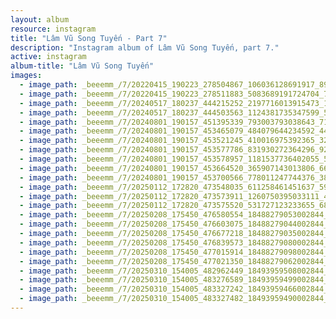 ```yaml
---
layout: album
resource: instagram
title: "Lâm Vũ Song Tuyến - Part 7"
description: "Instagram album of Lâm Vũ Song Tuyến, part 7."
active: instagram
album-title: "Lâm Vũ Song Tuyến"
images:
  - image_path: _beeemm_/7/20220415_190223_278504867_106036128691917_8986289320475793603_n.jpg
  - image_path: _beeemm_/7/20220415_190223_278511883_5083689191724704_7972405885645954472_n.jpg
  - image_path: _beeemm_/7/20240517_180237_444215252_2197716013915473_1782423368877223306_n.jpg
  - image_path: _beeemm_/7/20240517_180237_444503563_1124381735347599_5031461453357733020_n.jpg
  - image_path: _beeemm_/7/20240801_190157_451395339_793003793038643_7100820164767206017_n.jpg
  - image_path: _beeemm_/7/20240801_190157_453465079_484079644234592_4497320257729867903_n.jpg
  - image_path: _beeemm_/7/20240801_190157_453521245_410016975392365_3296173498670685539_n.jpg
  - image_path: _beeemm_/7/20240801_190157_453577786_831930272364296_9214661071346903882_n.jpg
  - image_path: _beeemm_/7/20240801_190157_453578957_1181537736402055_5570810388069253269_n.jpg
  - image_path: _beeemm_/7/20240801_190157_453664520_365907143013806_6682120501126631218_n.jpg
  - image_path: _beeemm_/7/20240801_190157_453700566_778011247744376_3897933121556883360_n.jpg
  - image_path: _beeemm_/7/20250112_172820_473548035_611258461451637_5903048283147665755_n.jpg
  - image_path: _beeemm_/7/20250112_172820_473573911_1260750395033111_4591995439286619523_n.jpg
  - image_path: _beeemm_/7/20250112_172820_473575520_531727123233655_6801181366896600208_n.jpg
  - image_path: _beeemm_/7/20250208_175450_476580554_18488279053002844_6464849264792057395_n.jpg
  - image_path: _beeemm_/7/20250208_175450_476603075_18488279044002844_5310387171713015462_n.jpg
  - image_path: _beeemm_/7/20250208_175450_476677218_18488279035002844_1120256251955639097_n.jpg
  - image_path: _beeemm_/7/20250208_175450_476839573_18488279080002844_1957084085257902594_n.jpg
  - image_path: _beeemm_/7/20250208_175450_477015914_18488279098002844_2571409043783339558_n.jpg
  - image_path: _beeemm_/7/20250208_175450_477021350_18488279062002844_3429464428479778865_n.jpg
  - image_path: _beeemm_/7/20250310_154005_482962449_18493959508002844_5466104545075827005_n.jpg
  - image_path: _beeemm_/7/20250310_154005_483276589_18493959499002844_5109957201811843401_n.jpg
  - image_path: _beeemm_/7/20250310_154005_483327242_18493959466002844_5212727931795117919_n.jpg
  - image_path: _beeemm_/7/20250310_154005_483327482_18493959490002844_2233628900914949520_n.jpg
---
```

